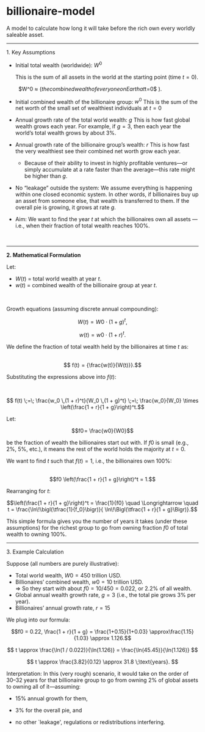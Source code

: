# billionaire-model

A model to calculate how long it will take before the rich own every worldly saleable asset. 


<hr>
1. Key Assumptions

- Initial total wealth (worldwide): $W^0$
​	
 
  This is the sum of all assets in the world at the starting point (time $t=0$).
   
  &nbsp;&nbsp;$W^0 ≈ $(the combined wealth of everyone on Earth at $t=0$ ).
  
- Initial combined wealth of the billionaire group: $w^0$
    This is the sum of the net worth of the small set of wealthiest individuals at $t=0$

- Annual growth rate of the total world wealth: $g$
    This is how fast global wealth grows each year. For example, if $g = 3%$, then each year the world’s total wealth grows by about 3%.

- Annual growth rate of the billionaire group’s wealth: $r$
    This is how fast the very wealthiest see their combined net worth grow each year.
    - Because of their ability to invest in highly profitable ventures—or simply accumulate at a rate faster than the average—this rate might be higher than $g$.
    
- No “leakage” outside the system:
  We assume everything is happening within one closed economic system. In other words, if billionaires buy up an asset from someone else, that wealth is transferred to them. If the overall pie is growing, it grows at rate $g$.

- Aim:
  We want to find the year $t$ at which the billionaires own all assets — i.e., when their fraction of total wealth reaches 100%.
  
<br>
<hr>
<b>2. Mathematical Formulation</b>

Let:

  - $W(t)$ = total world wealth at year $t$.
  - $w(t)$ = combined wealth of the billionaire group at year $t$.

<br>

Growth equations (assuming discrete annual compounding):
```math
  W(t) = W0 ⋅ (1 + g)^t,
```
```math
  w(t) = w0 ⋅ (1 + r)^t.
```
 
We define the fraction of total wealth held by the billionaires at time $t$ as:
<br>
<br>
```math
  f(t)  = {\frac{w(t)}{W(t)}}.
```

Substituting the expressions above into $f(t)$:

<br>



```math

f(t) \;=\; 
\frac{w_0 \,(1 + r)^t}{W_0 \,(1 + g)^t}
       \;=\;
       \frac{w_0}{W_0}
       \times
       \left(\frac{1 + r}{1 + g}\right)^t.
```

Let:

```math
f0 = \frac{w0}{W0}
```

be the fraction of wealth the billionaires start out with. If $f0$ is small (e.g., 2%, 5%, etc.), it means the rest of the world holds the majority at $t = 0.$


We want to find $t$ such that $f(t) = 1$, i.e., the billionaires own 100%:
<br>
<br>
```math
f0 \left(\frac{1 + r}{1 + g}\right)^t = 1.
```


Rearranging for $t$:
```math
\left(\frac{1 + r}{1 + g}\right)^t
= \frac{1}{f0}
\quad \Longrightarrow \quad
t
= \frac{\ln\!\bigl(\tfrac{1}{f_0}\bigr)}{
   \ln\!\Bigl(\tfrac{1 + r}{1 + g}\Bigr)}.
```

This simple formula gives you the number of years it takes (under these assumptions) for the richest group to go from owning fraction $f0$  of total wealth to owning 100%.

<hr>
3. Example Calculation

Suppose (all numbers are purely illustrative):

- Total world wealth, $W0 = 450$ trillion USD.
- Billionaires’ combined wealth, $w0 = 10$ trillion USD.
  <br>⇒ So they start with about $f0 = 10/450 = 0.022$, or 2.2% of all wealth.
- Global annual wealth growth rate, $g = 3%$ (i.e., the total pie grows 3% per year).
- Billionaires’ annual growth rate, $r = 15%$
  
We plug into our formula:

```math
f0 = 0.22, 
\frac{1 + r}{1 + g} = \frac{1+0.15}{1+0.03} \approx\frac{1.15}{1.03} \approx 1.126.
```

```math

t \approx \frac{\ln(1 / 0.022)}{\ln(1.126)} = \frac{\ln(45.45)}{\ln(1.126)}


```
```math

t \approx \frac{3.82}{0.12} \approx 31.8 \;\text{years}.

```

Interpretation: In this (very rough) scenario, it would take on the order of 30–32 years for that billionaire group to go from owning 2% of global assets to owning  all of it—assuming:

- 15% annual growth for them,

- 3% for the overall pie, and

- no other `leakage', regulations or redistributions interfering.
